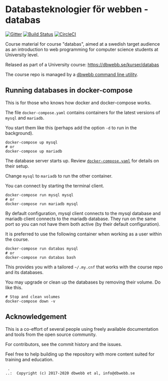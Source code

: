 Databasteknologier för webben - databas
===================

[![Gitter](https://badges.gitter.im/Join%20Chat.svg)](https://gitter.im/dbwebbse/databas?utm_source=badge&utm_medium=badge&utm_campaign=pr-badge&utm_content=body_badge)
[![Build Status](https://travis-ci.org/dbwebb-se/databas.svg?branch=master)](https://travis-ci.org/dbwebb-se/databas)
[![CircleCI](https://circleci.com/gh/dbwebb-se/databas.svg?style=svg)](https://circleci.com/gh/dbwebb-se/databas)


Course material for course "databas", aimed at a swedish target audience as an introduction to web programming for computer science students at University level.

Relased as part of a University course: https://dbwebb.se/kurser/databas

The course repo is managed by a [dbwebb command line utility](https://dbwebb.se/dbwebb-cli).



Running databases in docker-compose
-------------------

This is for those who knows how docker and docker-compose works.

The file `docker-compose.yaml` contains containers for the latest versions of `mysql` and `mariadb`.

You start them like this (perhaps add the option `-d` to run in the background).

```
docker-compose up mysql
# or
docker-compose up mariadb
```

The database server starts up. Review [`docker-compose.yaml`](docker-compose.yaml) for details on their setup.

Change `mysql` to `mariadb` to run the other container.

You can connect by starting the terminal client.

```
docker-compose run mysql mysql
# or
docker-compose run mariadb mysql
```

By default configuration, mysql client connects to the mysql database and mariadb client connects to the mariadb database. They run on the same port so you can not have them both active (by their default configuration).

It is preferred to use the following container when working as a user within the course.

```
docker-compose run databas mysql
# or
docker-compose run databas bash
```

This provides you with a tailored `~/.my.cnf` that works with the course repo and its databases.

You may upgrade or clean up the databases by removing their volume. Do like this.

```
# Stop and clean volumes
docker-compose down -v
```



Acknowledgement
-------------------

This is a co-effort of several people using freely available documentation and tools from the open source community.

For contributors, see the commit history and the issues.

Feel free to help building up the repository with more content suited for training and education.



```
 .
..:  Copyright (c) 2017-2020 dbwebb et al, info@dbwebb.se
```
